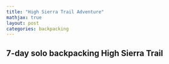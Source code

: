```yaml
---
title: "High Sierra Trail Adventure"
mathjax: true
layout: post
categories: backpacking
---
```

## 7-day solo backpacking High Sierra Trail


